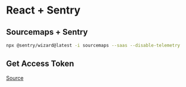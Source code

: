 # React + Sentry

## Sourcemaps + Sentry

```bash
npx @sentry/wizard@latest -i sourcemaps --saas --disable-telemetry
```

## Get Access Token

[Source](https://nextjs-hackathon-global-2025.sentry.io/settings/auth-tokens/)
